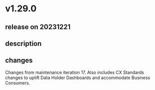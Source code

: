 # v1.29.0

## release on 20231221

## description

## changes

Changes from maintenance iteration 17. Also includes CX Standards changes to uplift Data Holder Dashboards and accommodate Business Consumers.

